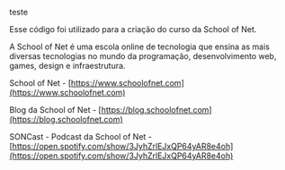 
teste


Esse código foi utilizado para a criação do curso <NOME DO CURSO COM LINK> da School of Net.

A School of Net é uma escola online de tecnologia que ensina as mais diversas tecnologias no mundo da programação, desenvolvimento web, games, design e infraestrutura.

School of Net - [https://www.schoolofnet.com](https://www.schoolofnet.com)

Blog da School of Net - [https://blog.schoolofnet.com](https://blog.schoolofnet.com)

SONCast - Podcast da School of Net - [https://open.spotify.com/show/3JyhZrlEJxQP64yAR8e4oh](https://open.spotify.com/show/3JyhZrlEJxQP64yAR8e4oh)